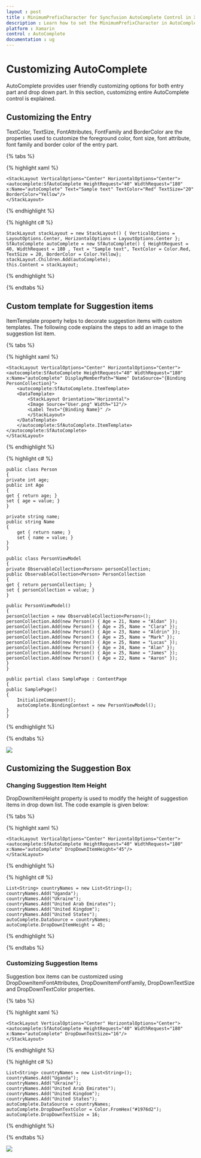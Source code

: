 ```yaml
---
layout : post
title : MinimumPrefixCharacter for Syncfusion AutoComplete Control in Xamarin.Forms
description : Learn how to set the MinimumPrefixCharacter in AutoComplete
platform : Xamarin
control : AutoComplete
documentation : ug
---
```


# Customizing AutoComplete

AutoComplete provides user friendly customizing options for both entry part and drop down part. In this section, customizing entire AutoComplete control is explained.

## Customizing the Entry

TextColor, TextSize, FontAttributes, FontFamily and BorderColor are the properties used to customize the foreground color, font size, font attribute, font family and border color of the entry part.

{% tabs %}

{% highlight xaml %}

	<StackLayout VerticalOptions="Center" HorizontalOptions="Center">
	<autocomplete:SfAutoComplete HeightRequest="40" WidthRequest="180" x:Name="autoComplete" Text="Sample text" TextColor="Red" TextSize="20" BorderColor="Yellow"/>
	</StackLayout>

{% endhighlight %}

{% highlight c# %}

	StackLayout stackLayout = new StackLayout() { VerticalOptions = LayoutOptions.Center, HorizontalOptions = LayoutOptions.Center };
	SfAutoComplete autoComplete = new SfAutoComplete() { HeightRequest = 40, WidthRequest = 180 , Text = "Sample text", TextColor = Color.Red, TextSize = 20, BorderColor = Color.Yellow};
	stackLayout.Children.Add(autoComplete);
	this.Content = stackLayout;

{% endhighlight %}

{% endtabs %}

## Custom template for Suggestion items

ItemTemplate property helps to decorate suggestion items with custom templates. The following code explains the steps to add an image to the suggestion list item.

{% tabs %}

{% highlight xaml %}

	<StackLayout VerticalOptions="Center" HorizontalOptions="Center">
	<autocomplete:SfAutoComplete HeightRequest="40" WidthRequest="180" x:Name="autoComplete" DisplayMemberPath="Name" DataSource="{Binding PersonCollection}">
		<autocomplete:SfAutoComplete.ItemTemplate>
		<DataTemplate>
			<StackLayout Orientation="Horizontal">
			<Image Source="User.png" Width="12"/>
			<Label Text="{Binding Name}" />
			</StackLayout>
		</DataTemplate>
		</autocomplete:SfAutoComplete.ItemTemplate>
	</autocomplete:SfAutoComplete>
	</StackLayout>

{% endhighlight %}

{% highlight c# %}

	public class Person
	{
	private int age;
	public int Age
	{
	get { return age; }
	set { age = value; }
	}

	private string name;
	public string Name
	{
		get { return name; }
		set { name = value; }
	}
	}

	public class PersonViewModel
	{
	private ObservableCollection<Person> personCollection;
	public ObservableCollection<Person> PersonCollection
	{
	get { return personCollection; }
	set { personCollection = value; }
	}

	public PersonViewModel()
	{
	personCollection = new ObservableCollection<Person>();
	personCollection.Add(new Person() { Age = 21, Name = "Aldan" });
	personCollection.Add(new Person() { Age = 25, Name = "Clara" });
	personCollection.Add(new Person() { Age = 23, Name = "Aldrin" });            
	personCollection.Add(new Person() { Age = 25, Name = "Mark" });
	personCollection.Add(new Person() { Age = 25, Name = "Lucas" });
	personCollection.Add(new Person() { Age = 24, Name = "Alan" });
	personCollection.Add(new Person() { Age = 25, Name = "James" });
	personCollection.Add(new Person() { Age = 22, Name = "Aaron" });
	}
	}

	public partial class SamplePage : ContentPage
	{
	public SamplePage()
	{
		InitializeComponent();       
		autoComplete.BindingContext = new PersonViewModel();
	}
	}

{% endhighlight %}

{% endtabs %}

![](images/item-template.png)

## Customizing the Suggestion Box

### Changing Suggestion Item Height

DropDownItemHeight property is used to modify the height of suggestion items in drop down list. The code example is given below:

{% tabs %}

{% highlight xaml %}

	<StackLayout VerticalOptions="Center" HorizontalOptions="Center">
	<autocomplete:SfAutoComplete HeightRequest="40" WidthRequest="180" x:Name="autoComplete" DropDownItemHeight="45"/>
	</StackLayout>

{% endhighlight %}

{% highlight c# %}

	List<String> countryNames = new List<String>();
	countryNames.Add("Uganda");
	countryNames.Add("Ukraine");
	countryNames.Add("United Arab Emirates");
	countryNames.Add("United Kingdom");
	countryNames.Add("United States");
	autoComplete.DataSource = countryNames;
	autoComplete.DropDownItemHeight = 45;

{% endhighlight %}

{% endtabs %}

### Customizing Suggestion Items

Suggestion box items can be customized using DropDownItemFontAttributes, DropDownItemFontFamily, DropDownTextSize and DropDownTextColor properties.

{% tabs %}

{% highlight xaml %}

	<StackLayout VerticalOptions="Center" HorizontalOptions="Center">
	<autocomplete:SfAutoComplete HeightRequest="40" WidthRequest="180" x:Name="autoComplete" DropDownTextSize="16"/>
	</StackLayout>

{% endhighlight %}

{% highlight c# %}

	List<String> countryNames = new List<String>();
	countryNames.Add("Uganda");
	countryNames.Add("Ukraine");
	countryNames.Add("United Arab Emirates");
	countryNames.Add("United Kingdom");
	countryNames.Add("United States");
	autoComplete.DataSource = countryNames;
	autoComplete.DropDownTextColor = Color.FromHex("#1976d2");
	autoComplete.DropDownTextSize = 16;

{% endhighlight %}

{% endtabs %}

![](images/customizing-dropdown.png)